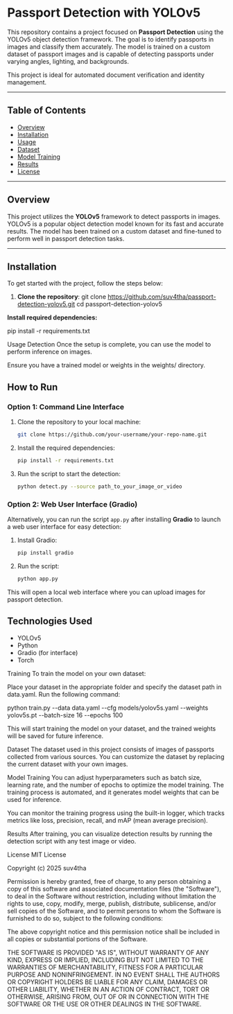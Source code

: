 # Passport Detection with YOLOv5

This repository contains a project focused on **Passport Detection** using the YOLOv5 object detection framework. The goal is to identify passports in images and classify them accurately. The model is trained on a custom dataset of passport images and is capable of detecting passports under varying angles, lighting, and backgrounds.

This project is ideal for automated document verification and identity management.

---

## Table of Contents

- [Overview](#overview)
- [Installation](#installation)
- [Usage](#usage)
- [Dataset](#dataset)
- [Model Training](#model-training)
- [Results](#results)
- [License](#license)

---

## Overview

This project utilizes the **YOLOv5** framework to detect passports in images. YOLOv5 is a popular object detection model known for its fast and accurate results. The model has been trained on a custom dataset and fine-tuned to perform well in passport detection tasks.

---

## Installation

To get started with the project, follow the steps below:

1. **Clone the repository**:
   git clone https://github.com/suv4tha/passport-detection-yolov5.git
   cd passport-detection-yolov5
   
**Install required dependencies:**

pip install -r requirements.txt

Usage
Detection
Once the setup is complete, you can use the model to perform inference on images.

Ensure you have a trained model or weights in the weights/ directory.

## How to Run

### Option 1: Command Line Interface
1. Clone the repository to your local machine:
    ```bash
    git clone https://github.com/your-username/your-repo-name.git
    ```
2. Install the required dependencies:
    ```bash
    pip install -r requirements.txt
    ```
3. Run the script to start the detection:
    ```bash
    python detect.py --source path_to_your_image_or_video
    ```

### Option 2: Web User Interface (Gradio)
Alternatively, you can run the script `app.py` after installing **Gradio** to launch a web user interface for easy detection:

1. Install Gradio:
    ```bash
    pip install gradio
    ```
2. Run the script:
    ```bash
    python app.py
    ```

This will open a local web interface where you can upload images for passport detection.

## Technologies Used
- YOLOv5
- Python
- Gradio (for interface)
- Torch


Training
To train the model on your own dataset:

Place your dataset in the appropriate folder and specify the dataset path in data.yaml.
Run the following command:

python train.py --data data.yaml --cfg models/yolov5s.yaml --weights yolov5s.pt --batch-size 16 --epochs 100

This will start training the model on your dataset, and the trained weights will be saved for future inference.

Dataset
The dataset used in this project consists of images of passports collected from various sources. You can customize the dataset by replacing the current dataset with your own images.

Model Training
You can adjust hyperparameters such as batch size, learning rate, and the number of epochs to optimize the model training. The training process is automated, and it generates model weights that can be used for inference.

You can monitor the training progress using the built-in logger, which tracks metrics like loss, precision, recall, and mAP (mean average precision).

Results
After training, you can visualize detection results by running the detection script with any test image or video.

License
MIT License

Copyright (c) 2025 suv4tha

Permission is hereby granted, free of charge, to any person obtaining a copy of this software and associated documentation files (the "Software"), to deal in the Software without restriction, including without limitation the rights to use, copy, modify, merge, publish, distribute, sublicense, and/or sell copies of the Software, and to permit persons to whom the Software is furnished to do so, subject to the following conditions:

The above copyright notice and this permission notice shall be included in all copies or substantial portions of the Software.

THE SOFTWARE IS PROVIDED "AS IS", WITHOUT WARRANTY OF ANY KIND, EXPRESS OR IMPLIED, INCLUDING BUT NOT LIMITED TO THE WARRANTIES OF MERCHANTABILITY, FITNESS FOR A PARTICULAR PURPOSE AND NONINFRINGEMENT. IN NO EVENT SHALL THE AUTHORS OR COPYRIGHT HOLDERS BE LIABLE FOR ANY CLAIM, DAMAGES OR OTHER LIABILITY, WHETHER IN AN ACTION OF CONTRACT, TORT OR OTHERWISE, ARISING FROM, OUT OF OR IN CONNECTION WITH THE SOFTWARE OR THE USE OR OTHER DEALINGS IN THE SOFTWARE.
